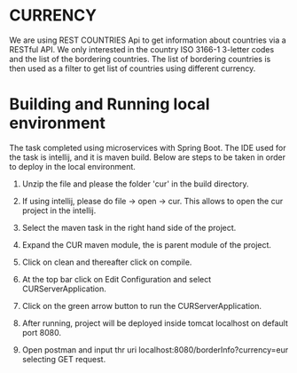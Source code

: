 # CURRENCY

We are using REST COUNTRIES Api to get information about countries via a RESTful API. We only interested in the country ISO 3166-1 3-letter codes and the list of the bordering countries. The list of bordering countries is then used as a filter to get list of countries using different currency. 

# Building and Running local environment

The task completed using microservices with Spring Boot. The IDE used for the task is intellij, and it is maven build. Below are steps to be taken in order to deploy in the local environment.

 1. Unzip the file and please the folder 'cur' in the build directory.
  
 2. If using intellij, please do file -> open -> cur. This allows to open the cur project in the intellij.
 
 3. Select the maven task in the right hand side of the project.
 
 4. Expand the CUR maven module, the is parent module of the project.
 
 5. Click on clean and thereafter click on compile.
 
 6. At the top bar click on Edit Configuration and select CURServerApplication.
 
 7. Click on the green arrow button to run the CURServerApplication.
 
 8. After running, project will be deployed inside tomcat localhost on default port 8080. 
 
 9. Open postman and input thr uri localhost:8080/borderInfo?currency=eur selecting GET request. 
